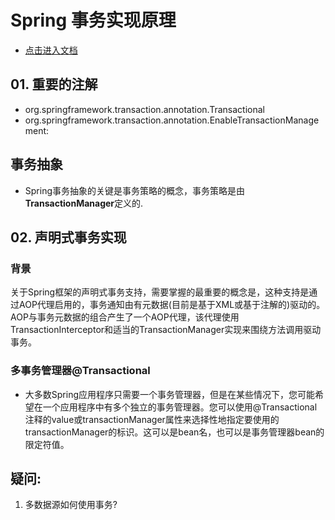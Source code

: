 # Spring 事务实现原理
+ [点击进入文档](https://docs.spring.io/spring-framework/docs/current/reference/html/data-access.html#spring-data-tier)
## 01. 重要的注解
+ org.springframework.transaction.annotation.Transactional
+ org.springframework.transaction.annotation.EnableTransactionManagement:
## 事务抽象
+ Spring事务抽象的关键是事务策略的概念，事务策略是由**TransactionManager**定义的.
## 02. 声明式事务实现
### 背景
关于Spring框架的声明式事务支持，需要掌握的最重要的概念是，这种支持是通过AOP代理启用的，事务通知由有元数据(目前是基于XML或基于注解的)驱动的。AOP与事务元数据的组合产生了一个AOP代理，该代理使用TransactionInterceptor和适当的TransactionManager实现来围绕方法调用驱动事务。

### 多事务管理器@Transactional
+ 大多数Spring应用程序只需要一个事务管理器，但是在某些情况下，您可能希望在一个应用程序中有多个独立的事务管理器。您可以使用@Transactional注释的value或transactionManager属性来选择性地指定要使用的transactionManager的标识。这可以是bean名，也可以是事务管理器bean的限定符值。







## 疑问:
1. 多数据源如何使用事务?